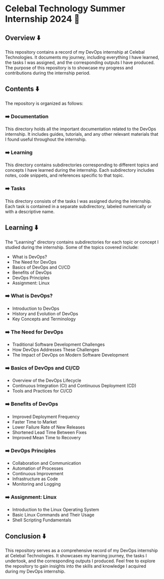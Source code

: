 # Celebal Technology Summer Internship 2024 🚀

## Overview ⬇️
This repository contains a record of my DevOps internship at Celebal Technologies. It documents my journey, including everything I have learned, the tasks I was assigned, and the corresponding outputs I have produced. The purpose of this repository is to showcase my progress and contributions during the internship period.

## Contents ⬇️
The repository is organized as follows:
### ➡️ Documentation
This directory holds all the important documentation related to the DevOps internship. It includes guides, tutorials, and any other relevant materials that I found useful throughout the internship.

### ➡️ Learning
This directory contains subdirectories corresponding to different topics and concepts I have learned during the internship. Each subdirectory includes notes, code snippets, and references specific to that topic.

### ➡️ Tasks
This directory consists of the tasks I was assigned during the internship. Each task is contained in a separate subdirectory, labeled numerically or with a descriptive name.

## Learning ⬇️
The "Learning" directory contains subdirectories for each topic or concept I studied during the internship. Some of the topics covered include:

- What is DevOps?
- The Need for DevOps
- Basics of DevOps and CI/CD
- Benefits of DevOps
- DevOps Principles
- Assignment: Linux

### ➡️ What is DevOps?
- Introduction to DevOps
- History and Evolution of DevOps
- Key Concepts and Terminology

### ➡️ The Need for DevOps
- Traditional Software Development Challenges
- How DevOps Addresses These Challenges
- The Impact of DevOps on Modern Software Development

### ➡️ Basics of DevOps and CI/CD
- Overview of the DevOps Lifecycle
- Continuous Integration (CI) and Continuous Deployment (CD)
- Tools and Practices for CI/CD

### ➡️ Benefits of DevOps
- Improved Deployment Frequency
- Faster Time to Market
- Lower Failure Rate of New Releases
- Shortened Lead Time Between Fixes
- Improved Mean Time to Recovery

### ➡️ DevOps Principles
- Collaboration and Communication
- Automation of Processes
- Continuous Improvement
- Infrastructure as Code
- Monitoring and Logging

### ➡️ Assignment: Linux
- Introduction to the Linux Operating System
- Basic Linux Commands and Their Usage
- Shell Scripting Fundamentals

## Conclusion ⬇️
This repository serves as a comprehensive record of my DevOps internship at Celebal Technologies. It showcases my learning journey, the tasks I undertook, and the corresponding outputs I produced. Feel free to explore the repository to gain insights into the skills and knowledge I acquired during my DevOps internship.
